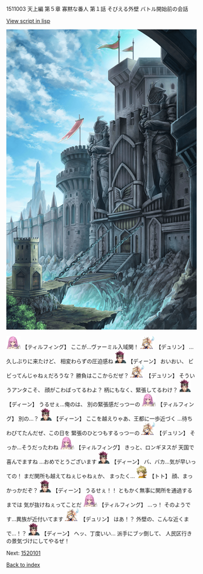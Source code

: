 1511003 天上編 第５章 寡黙な番人 第１話 そびえる外壁 バトル開始前の会話

[View script in lisp](../scripts/1511003.txt)

![005_Checkpoint.png](../images/backgrounds/005_Checkpoint.png)

<img src="../images/units/24.png" alt="24.png" height="34"/>
【ティルフィング】
ここが…ヴァーミル入域関！

<img src="../images/units/0.png" alt="0.png" height="34"/>
【デュリン】
…久しぶりに来たけど、
相変わらずの圧迫感ね

<img src="../images/units/6.png" alt="6.png" height="34"/>
【ディーン】
おいおい、
ビビってんじゃねぇだろうな？
勝負はここからだぜ？

<img src="../images/units/0.png" alt="0.png" height="34"/>
【デュリン】
そういうアンタこそ、
顔がこわばってるわよ？
柄にもなく、緊張してるわけ？

<img src="../images/units/6.png" alt="6.png" height="34"/>
【ディーン】
うるせぇ…俺のは、
別の緊張感だっつーの

<img src="../images/units/24.png" alt="24.png" height="34"/>
【ティルフィング】
別の…？

<img src="../images/units/6.png" alt="6.png" height="34"/>
【ディーン】
ここを越えりゃあ、王都に一歩近づく
…待ちわびてたんだぜ、この日を
緊張のひとつもするっつーの

<img src="../images/units/0.png" alt="0.png" height="34"/>
【デュリン】
そっか…そうだったわね

<img src="../images/units/24.png" alt="24.png" height="34"/>
【ティルフィング】
きっと、ロンギヌスが
天国で喜んでますね
…おめでとうございます

<img src="../images/units/6.png" alt="6.png" height="34"/>
【ディーン】
バ、バカ…気が早いっての！
まだ関所も越えてねぇじゃねぇか、
まったく…

<img src="../images/units/4.png" alt="4.png" height="34"/>
【トト】
顔、まっかっかだぞ？

<img src="../images/units/6.png" alt="6.png" height="34"/>
【ディーン】
うるせぇ！！
ともかく無事に関所を通過するまでは
気が抜けねぇってことだ

<img src="../images/units/24.png" alt="24.png" height="34"/>
【ティルフィング】
…っ！
そのようです…異族が近付いてます

<img src="../images/units/0.png" alt="0.png" height="34"/>
【デュリン】
はあ！？
外壁の、こんな近くまで…！？

<img src="../images/units/6.png" alt="6.png" height="34"/>
【ディーン】
ヘッ、丁度いい…
派手にブッ倒して、
人民区行きの景気づけにしてやるぜ！

Next: [1520101](1520101.md)

[Back to index](index.md)
